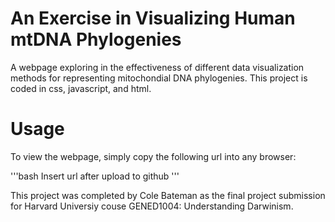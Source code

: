 An Exercise in Visualizing Human mtDNA Phylogenies
==================================================

A webpage exploring in the effectiveness of different data visualization methods for representing mitochondial DNA phylogenies. This project is coded in css, javascript, and html. 

# Usage

To view the webpage, simply copy the following url into any browser:

'''bash
Insert url after upload to github
'''

This project was completed by Cole Bateman as the final project submission for Harvard Universiy couse GENED1004: Understanding Darwinism. 